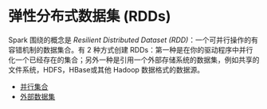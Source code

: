 # 弹性分布式数据集 (RDDs)

Spark 围绕的概念是 _Resilient Distributed Dataset (RDD)_：一个可并行操作的有容错机制的数据集合。有 2 种方式创建 RDDs：第一种是在你的驱动程序中并行化一个已经存在的集合；另外一种是引用一个外部存储系统的数据集，例如共享的文件系统，HDFS，HBase或其他 Hadoop 数据格式的数据源。

* [并行集合](parallelized-collections.md)
* [外部数据集](external-datasets.md)